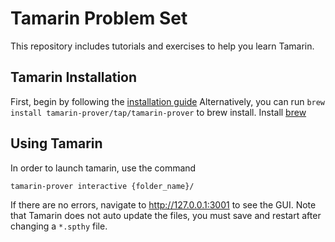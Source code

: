 # Tamarin Problem Set

This repository includes tutorials and exercises to help you learn Tamarin.

## Tamarin Installation

First, begin by following the [installation guide](https://tamarin-prover.com/manual/master/book/002_installation.html)
Alternatively, you can run `brew install tamarin-prover/tap/tamarin-prover` to brew install. Install [brew](https://brew.sh/)
<!-- Additionally, install graphviz: `sudo apt install graphviz`, install [Maude](https://github.com/SRI-CSL/Maude/releases/tag/Maude3.3.1) -->

## Using Tamarin

In order to launch tamarin, use the command 

```sh
tamarin-prover interactive {folder_name}/
```

If there are no errors, navigate to http://127.0.0.1:3001 to see the GUI. Note that Tamarin does not auto update the files, you must save and restart after changing a `*.spthy` file.